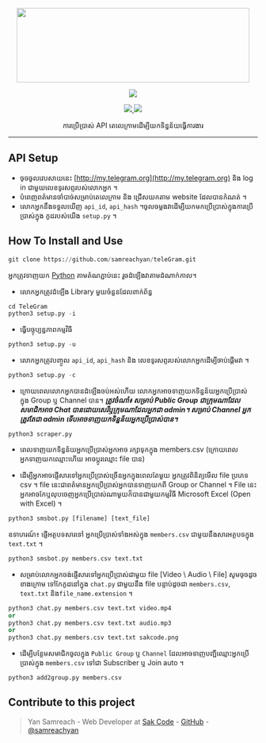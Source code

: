 <p align="center">
  <img src="https://raw.githubusercontent.com/samreachyan /TeleGram/master/.image/20191203_205322.jpg" width="470" height="150">
</p>

<p align="center"><img src="https://img.shields.io/badge/Version-3.1-brightgreen"></p>
<p align="center">
  <a href="https://github.com/th3unkn0n">
    <img src="https://img.shields.io/github/followers/th3unkn0n?label=Follow&style=social">
  </a>
  <a href="https://github.com/th3unkn0n/TeleGram-Group-Scraper">
    <img src="https://img.shields.io/github/stars/th3unkn0n/TeleGram-Group-Scraper?style=social">
  </a>
</p>
<p align="center">
  ការប្រើប្រាស់ API តេលេក្រាមដើម្បីយកទិន្នន័យធ្វើការងារ
</p>
<p align="center">
</p>

---

## API Setup

- ចុចចូលវេបសាយនេះ [http://my.telegram.org](http://my.telegram.org) និង log in ជាមួយលេខទូរសព្ទរបស់លោកអ្នក ។
- បំពេញពត៌មានចាំបាច់សម្រាប់តេលេក្រាម និង ជ្រើសយកតាម website ដែលបានកំណត់ ។
- លោកអ្នកនឹងទទួលឃើញ `api_id`, `api_hash` ។​ ចូលចម្លងវាដើម្បីយកមកប្រើប្រាស់ក្នុងការប្រើប្រាស់ក្នុង កូដរបស់យើង `setup.py` ។​

## How To Install and Use

```py
git clone https://github.com/samreachyan/teleGram.git
```

អ្នកត្រូវទាញយក [Python](https://www.python.org/downloads/) តាមតំណភ្ជាប់នេះ រួចដំឡើងវាតាមដំណាក់កាល។

- លោកអ្នកត្រូវដំឡើង Library មួយចំនួនដែលពាក់ព័ន្ធ

```py
cd TeleGram
python3 setup.py -i
```

- ធ្វើបច្ចុប្បន្នភាពកម្មវិធី

```py
python3 setup.py -u
```

- លោកអ្នកត្រូវបញ្ចូល `api_id`,​ `api_hash` និង លេខទូរសព្ទរបស់លោកអ្នកដើម្បីចាប់ផ្តើមវា ។

```py
python3 setup.py -c
```

- ក្រោយពេលលោកអ្នកបានដំឡើងចប់អស់ហើយ លោកអ្នកអាចទាញយកទិន្នន័យអ្នកប្រើប្រាស់ ក្នុង Group ឬ ​Channel បាន។
  **_ត្រូវចំណាំ៖ សម្រាប់ Public Group ជាក្រុមណាដែលសមាជិកអាច Chat បានដោយសេរីឬក្រុមណាដែលអ្នកជា admin។ សម្រាប់ Channel អ្នកត្រូវតែជា admin ទើបអាចទាញយកទិន្នន័យអ្នកប្រើប្រាស់បាន។_**

```
python3 scraper.py
```

- ពេលទាញយកទិន្នន័យអ្នកប្រើប្រាស់អ្នកអាច រក្សាទុកក្នុង members.csv (ក្រោយពេលអ្នកទាញយកឈ្មោះហើយ អាចប្តូរឈ្មោះ file បាន)

- ដើម្បីអ្នកអាចផ្ញើសារទៅអ្នកប្រើប្រាស់ច្រើនអ្នកក្នុងពេលតែមួយ អ្នកត្រូវពិនិត្យមើល file ប្រភេទ csv ។ file នេះជាពត៌មានអ្នកប្រើប្រាស់អ្នកបានទាញយកពី Group or Channel ។ File នេះអ្នកអាចកែឬលុបចេញអ្នកប្រើប្រាស់ណាមួយក៏បានជាមួយកម្មវិធី Microsoft Excel (Open with Excel) ។

```py
python3 smsbot.py [filename] [text_file]
```

ឧទាហរណ៍៖ ផ្ញើអត្ថបទសារទៅ អ្នកប្រើប្រាស់ទាំងអស់ក្នុង `members.csv` ជាមួយនឹងសារអត្ថបទក្នុង `text.txt` ។

```py
python3 smsbot.py members.csv text.txt
```

- សម្រាប់លោកអ្នកចង់ផ្ញើសារទៅអ្នកប្រើប្រាស់ជាមួយ file [Video \ Audio \ File] សូមចុចដូចខាងក្រោម
  ទៅកែកូដនៅក្នុង `chat.py` ជាមួយនឹង file បន្ទាប់ដូចជា `members.csv`, `text.txt` និង​ `file_name.extension` ។

```py
python3 chat.py members.csv text.txt video.mp4
or
python3 chat.py members.csv text.txt audio.mp3
or
python3 chat.py members.csv text.txt sakcode.png
```

- ដើម្បីបន្ថែមសមាជិកចូលក្នុង `Public Group` ឬ `Channel` ដែលអាចទាញបញ្ជីឈ្មោះអ្នកប្រើប្រាស់ក្នុង `members.csv` ទៅជា Subscriber ឬ Join auto ។

```py
python3 add2group.py members.csv
```

## Contribute to this project

> Yan Samreach - Web Developer at [Sak Code](https://sakcode.net/) - [GitHub](https://github.com/samreachyan/TeleGram) - [@samreachyan](https://t.me/samreachyan)
